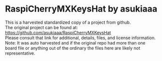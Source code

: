 
# RaspiCherryMXKeysHat by asukiaaa  
This is a harvested standardized copy of a project from github.  
The original project can be found at:  
https://github.com/asukiaaa/RaspiCherryMXKeysHat  
Please consult that link for additional, details, files, and license information.  
Note: It was auto harvested and if the original repo had more than one board file or anything out of the ordinary the files here are likely not representative.  
    